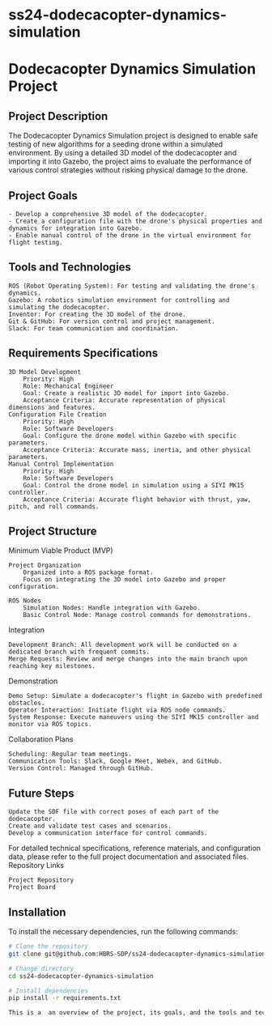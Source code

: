 # ss24-dodecacopter-dynamics-simulation


# Dodecacopter Dynamics Simulation Project


## Project Description

The Dodecacopter Dynamics Simulation project is designed to enable safe testing of new algorithms for a seeding drone within a simulated environment. By using a detailed 3D model of the dodecacopter and importing it into Gazebo, the project aims to evaluate the performance of various control strategies without risking physical damage to the drone.

## Project Goals

    - Develop a comprehensive 3D model of the dodecacopter.
    - Create a configuration file with the drone's physical properties and dynamics for integration into Gazebo.
    - Enable manual control of the drone in the virtual environment for flight testing.

## Tools and Technologies

    ROS (Robot Operating System): For testing and validating the drone's dynamics.
    Gazebo: A robotics simulation environment for controlling and simulating the dodecacopter.
    Inventor: For creating the 3D model of the drone.
    Git & GitHub: For version control and project management.
    Slack: For team communication and coordination.

## Requirements Specifications


    3D Model Development
        Priority: High
        Role: Mechanical Engineer
        Goal: Create a realistic 3D model for import into Gazebo.
        Acceptance Criteria: Accurate representation of physical dimensions and features.
    Configuration File Creation
        Priority: High
        Role: Software Developers
        Goal: Configure the drone model within Gazebo with specific parameters.
        Acceptance Criteria: Accurate mass, inertia, and other physical parameters.
    Manual Control Implementation
        Priority: High
        Role: Software Developers
        Goal: Control the drone model in simulation using a SIYI MK15 controller.
        Acceptance Criteria: Accurate flight behavior with thrust, yaw, pitch, and roll commands.

## Project Structure

Minimum Viable Product (MVP)

    Project Organization
        Organized into a ROS package format.
        Focus on integrating the 3D model into Gazebo and proper configuration.

    ROS Nodes
        Simulation Nodes: Handle integration with Gazebo.
        Basic Control Node: Manage control commands for demonstrations.

Integration

    Development Branch: All development work will be conducted on a dedicated branch with frequent commits.
    Merge Requests: Review and merge changes into the main branch upon reaching key milestones.

Demonstration

    Demo Setup: Simulate a dodecacopter's flight in Gazebo with predefined obstacles.
    Operator Interaction: Initiate flight via ROS node commands.
    System Response: Execute maneuvers using the SIYI MK15 controller and monitor via ROS topics.

Collaboration Plans

    Scheduling: Regular team meetings.
    Communication Tools: Slack, Google Meet, Webex, and GitHub.
    Version Control: Managed through GitHub.

## Future Steps

    Update the SDF file with correct poses of each part of the dodecacopter.
    Create and validate test cases and scenarios.
    Develop a communication interface for control commands.

For detailed technical specifications, reference materials, and configuration data, please refer to the full project documentation and associated files.
Repository Links

    Project Repository
    Project Board

## Installation
To install the necessary dependencies, run the following commands:

```bash
# Clone the repository
git clone git@github.com:HBRS-SDP/ss24-dodecacopter-dynamics-simulation.git

# Change directory
cd ss24-dodecacopter-dynamics-simulation

# Install dependencies
pip install -r requirements.txt

This is a  an overview of the project, its goals, and the tools and technologies used. For more detailed information, please refer to the project documentation included in this repository.
